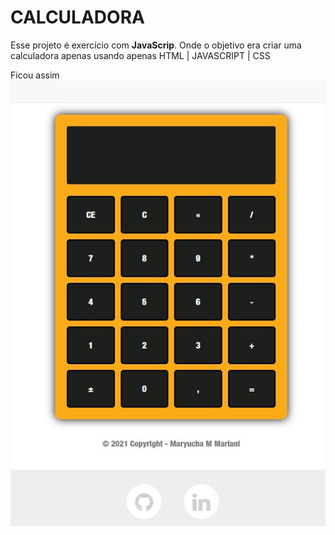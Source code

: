 # CALCULADORA

Esse projeto é exercício com  **JavaScrip**. Onde o objetivo era criar uma calculadora apenas usando apenas HTML | JAVASCRIPT | CSS

Ficou assim
![Tela da Calculadora](https://github.com/Maryucha/Calculadora/blob/master/img/tela.jpg?raw=true)
